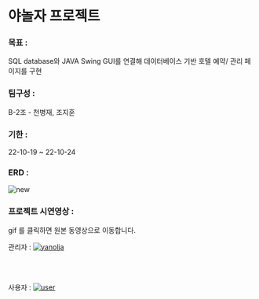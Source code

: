 # 야놀자 프로젝트 

### 목표 :

 SQL database와 JAVA Swing GUI를 연결해 데이터베이스 기반 호텔 예약/ 관리 페이지를 구현

### 팀구성 :

B-2조  - 천병재, 조지훈 

### 기한 :

22-10-19 ~ 22-10-24

### ERD : 
![new](https://user-images.githubusercontent.com/113667600/214869723-5fb3bb0a-c7c4-409d-a7ef-ab73619ba9bf.png)

### 프로젝트 시연영상 :
gif 를 클릭하면 원본 동영상으로 이동합니다. 

관리자 : 
[![yanolja](https://user-images.githubusercontent.com/113667600/204221256-65e74b17-a7f2-4d93-83f6-87c01f090e35.gif)](https://player.vimeo.com/video/763232017?h=994c83d8d0)


<br/><br/>

사용자 :
[![user](https://user-images.githubusercontent.com/113667600/204221974-1d554b96-0094-47c0-aef0-b2159a2e78c2.gif)](https://player.vimeo.com/video/763239241?h=7e8a76ad6e)



